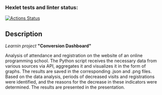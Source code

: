### Hexlet tests and linter status:
[![Actions Status](https://github.com/DAVolgas/data-analytics-project-100/actions/workflows/hexlet-check.yml/badge.svg)](https://github.com/DAVolgas/data-analytics-project-100/actions)

## Description
*Learnin project* **"Conversion Dashboard"**

Analysis of attendance and registration on the website of an online programming school. The Python script receives the necessary data from various sources via API, aggregates it and visualizes it in the form of graphs. The results are saved in the corresponding .json and .png files. Based on the data analysis, periods of decreased visits and registrations were identified, and the reasons for the decrease in these indicators were determined. The results are presented in the presentation.
